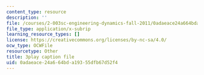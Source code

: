 ```yaml
---
content_type: resource
description: ''
file: /courses/2-003sc-engineering-dynamics-fall-2011/0adaeace24a664bda19355dfb67d52f4_fK9AGvLf3yw.srt
file_type: application/x-subrip
learning_resource_types: []
license: https://creativecommons.org/licenses/by-nc-sa/4.0/
ocw_type: OCWFile
resourcetype: Other
title: 3play caption file
uid: 0adaeace-24a6-64bd-a193-55dfb67d52f4
---
```

